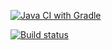 [![Java CI with Gradle](https://github.com/Shliskenstickin/aqa2.2/actions/workflows/gradle.yml/badge.svg)](https://github.com/Shliskenstickin/aqa2.2/actions/workflows/gradle.yml)

[![Build status](https://ci.appveyor.com/api/projects/status/y9lx0mihhcp09lma?svg=true)](https://ci.appveyor.com/project/Shliskenstickin/aqa2-2)